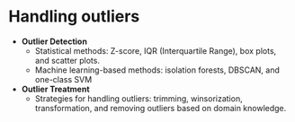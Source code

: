 # Handling outliers

* **Outlier Detection**
  * Statistical methods: Z-score, IQR (Interquartile Range), box plots, and scatter plots.
  * Machine learning-based methods: isolation forests, DBSCAN, and one-class SVM
* **Outlier Treatment**
  * Strategies for handling outliers: trimming, winsorization, transformation, and removing outliers based on domain knowledge.